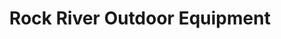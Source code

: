 ---
title: "Rock River Outdoor Equipment"
url: /byron/rock-river-outdoor-equipment/
shop: groundskeeping
---